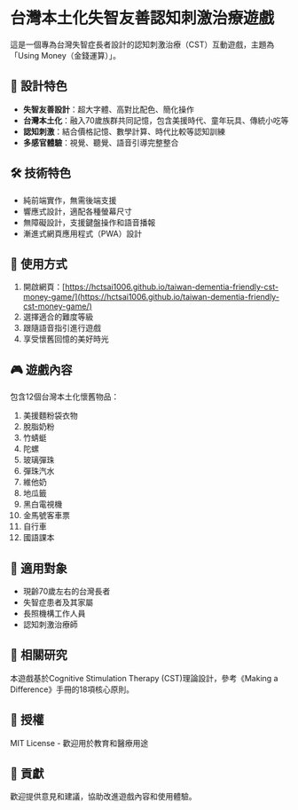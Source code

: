 # 台灣本土化失智友善認知刺激治療遊戲

這是一個專為台灣失智症長者設計的認知刺激治療（CST）互動遊戲，主題為「Using Money（金錢運算）」。

## 🎯 設計特色

- **失智友善設計**：超大字體、高對比配色、簡化操作
- **台灣本土化**：融入70歲族群共同記憶，包含美援時代、童年玩具、傳統小吃等
- **認知刺激**：結合價格記憶、數學計算、時代比較等認知訓練
- **多感官體驗**：視覺、聽覺、語音引導完整整合

## 🛠️ 技術特色

- 純前端實作，無需後端支援
- 響應式設計，適配各種螢幕尺寸
- 無障礙設計，支援鍵盤操作和語音播報
- 漸進式網頁應用程式（PWA）設計

## 📱 使用方式

1. 開啟網頁：[https://hctsai1006.github.io/taiwan-dementia-friendly-cst-money-game/](https://hctsai1006.github.io/taiwan-dementia-friendly-cst-money-game/)
2. 選擇適合的難度等級
3. 跟隨語音指引進行遊戲
4. 享受懷舊回憶的美好時光

## 🎮 遊戲內容

包含12個台灣本土化懷舊物品：
1. 美援麵粉袋衣物
2. 脫脂奶粉
3. 竹蜻蜓
4. 陀螺
5. 玻璃彈珠
6. 彈珠汽水
7. 維他奶
8. 地瓜籤
9. 黑白電視機
10. 金馬號客車票
11. 自行車
12. 國語課本

## 👥 適用對象

- 現齡70歲左右的台灣長者
- 失智症患者及其家屬
- 長照機構工作人員
- 認知刺激治療師

## 📖 相關研究

本遊戲基於Cognitive Stimulation Therapy (CST)理論設計，參考《Making a Difference》手冊的18項核心原則。

## 📄 授權

MIT License - 歡迎用於教育和醫療用途

## 🤝 貢獻

歡迎提供意見和建議，協助改進遊戲內容和使用體驗。
